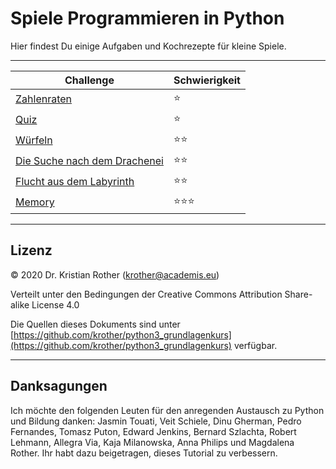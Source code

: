
# Spiele Programmieren in Python

Hier findest Du einige Aufgaben und Kochrezepte für kleine Spiele.

----

| Challenge | Schwierigkeit |
|-----------|---------------|
| [Zahlenraten](zahlenraten.md) | ⭐ |
| [Quiz](quiz.md) | ⭐ |
| [Würfeln](wuerfel.md) | ⭐⭐ |
| [Die Suche nach dem Drachenei](textadventure.md) | ⭐⭐ |
| [Flucht aus dem Labyrinth](labyrinth.md) | ⭐⭐ |
| [Memory](memory/memory.md) | ⭐⭐⭐ |

----

## Lizenz

© 2020 Dr. Kristian Rother (krother@academis.eu)

Verteilt unter den Bedingungen der Creative Commons Attribution Share-alike License 4.0

Die Quellen dieses Dokuments sind unter [https://github.com/krother/python3_grundlagenkurs](https://github.com/krother/python3_grundlagenkurs) verfügbar.

----

## Danksagungen

Ich möchte den folgenden Leuten für den anregenden Austausch zu Python und Bildung danken: Jasmin Touati, Veit Schiele, Dinu Gherman, Pedro Fernandes, Tomasz Puton, Edward Jenkins, Bernard Szlachta, Robert Lehmann, Allegra Via, Kaja Milanowska, Anna Philips und Magdalena Rother.
Ihr habt dazu beigetragen, dieses Tutorial zu verbessern.

